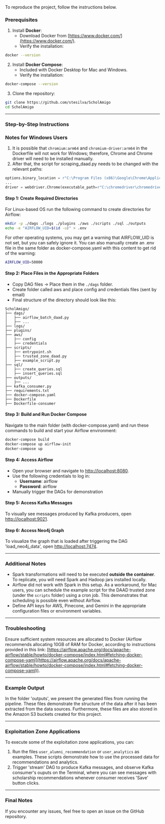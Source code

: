 To reproduce the project, follow the instructions below.

### **Prerequisites**

1. Install **Docker**:
   - Download Docker from [https://www.docker.com/](https://www.docker.com/).
   - Verify the installation:

```bash
docker --version
```

2. Install **Docker Compose**:
   - Included with Docker Desktop for Mac and Windows.
   - Verify the installation:

```bash
docker-compose --version
```

3. Clone the repository:

```bash
git clone https://github.com/stesilva/ScholAmigo
cd ScholAmigo
```

---

### **Step-by-Step Instructions**

### **Notes for Windows Users**

1. It is possible that `chromium:arm64` and `chromium-driver:arm64` in the Dockerfile will not work for Windows; therefore, Chrome and Chrome driver will need to be installed manually.
2. After that, the script for scraping_daad.py needs to be changed with the relevant paths:

```python
options.binary_location = r"C:\Program Files (x86)\Google\Chrome\Application\chrome.exe"
...
driver = webdriver.Chrome(executable_path=r"C:\chromedriver\chromedriver.exe", options=options)
```

#### **Step 1: Create Required Directories**

For Linux-based OS run the following command to create directories for Airflow:

```bash
mkdir -p ./dags ./logs ./plugins ./aws ./scripts ./sql ./outputs
echo -e "AIRFLOW_UID=$(id -u)" > .env
```

For other operating systems, you may get a warning that AIRFLOW_UID is not set, but you can safely ignore it. You can also manually create an .env file in the same folder as docker-compose.yaml with this content to get rid of the warning:

```bash
AIRFLOW_UID=50000
```

#### **Step 2: Place Files in the Appropriate Folders**

- Copy DAG files → Place them in the `./dags` folder.
- Create folder called aws and place config and credentials files (sent by email)
- Final structure of the directory should look like this:

```
ScholAmigo/
├── dags/
│   ├── airflow_batch_daad.py
│   ├── ...
├── logs/
├── plugins/
├── aws/
│   ├── config
│   ├── credentials
├── scripts/
│   ├── entrypoint.sh
│   ├── trusted_zone_daad.py
│   ├── example_script.py
├── sql/
│   ├── create_queries.sql
│   ├── insert_queries.sql
├── outputs/
│   ├── ...
├── kafka_consumer.py
├── requirements.txt
├── docker-compose.yaml
├── Dockerfile
├── Dockerfile-consumer
```

#### **Step 3: Build and Run Docker Compose**

Navigate to the main folder (with docker-compose.yaml) and run these commands to build and start your Airflow environment:

```bash
docker-compose build
docker-compose up airflow-init
docker-compose up
```

#### **Step 4: Access Airflow**

- Open your browser and navigate to [http://localhost:8080](http://localhost:8080).
- Use the following credentials to log in:
  - **Username**: airflow
  - **Password**: airflow
- Manually trigger the DAGs for demonstration

#### **Step 5: Access Kafka Messages**

To visually see messages produced by Kafka producers, open [http://localhost:9021](http://localhost:9021).

#### **Step 6: Access Neo4j Graph**

To visualize the graph that is loaded after triggering the DAG 'load_neo4j_data', open [http://localhost:7474](http://localhost:7474).

---

### **Additional Notes**

- Spark transformations will need to be executed **outside the container**.  
  To replicate, you will need Spark and Hadoop jars installed locally.
- Airflow did not work with Spark in this setup. As a workaround, for Mac users, you can schedule the example script for the DAAD trusted zone (under the `scripts` folder) using a cron job. This demonstrates that scheduling is possible even without Airflow.
- Define API keys for AWS, Pinecone, and Gemini in the appropriate configuration files or environment variables.

---

### **Troubleshooting**

Ensure sufficient system resources are allocated to Docker (Airflow recommends allocating 10GB of RAM for Docker, according to instructions provided in this link: [https://airflow.apache.org/docs/apache-airflow/stable/howto/docker-compose/index.html#fetching-docker-compose-yaml](https://airflow.apache.org/docs/apache-airflow/stable/howto/docker-compose/index.html#fetching-docker-compose-yaml)).

---

### Example Output
In the folder 'outputs', we present the generated files from running the pipeline. These files demonstrate the structure of the data after it has been extracted from the data sources. Furthermore, these files are also stored in the Amazon S3 buckets created for this project.

---

### **Exploitation Zone Applications**

To execute some of the exploitation zone applications, you can:

1. Run the files `user_alumni_recommendation` or `user_analytics` as examples. These scripts demonstrate how to use the processed data for recommendations and analytics.
2. Trigger 'stream' DAG to produce Kafka messages, and observe Kafka consumer's ouputs on the Terminal, where you can see messages with scholarship recommendations whenever consumer receives 'Save' button clicks.
---

### Final Notes

If you encounter any issues, feel free to open an issue on the GitHub repository.
